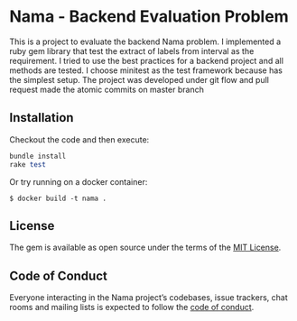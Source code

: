 # Nama - Backend Evaluation Problem

This is a project to evaluate the backend Nama problem.
I implemented a ruby gem library that test the extract of labels from interval as the requirement.
I tried to use the best practices for a backend project and all methods are tested. I choose minitest as the test framework because has the simplest setup.
The project was developed under git flow and pull request made the atomic commits on master branch

## Installation

Checkout the code and then execute:

```ruby
bundle install
rake test
```

Or try running on a docker container:

    $ docker build -t nama .  

## License

The gem is available as open source under the terms of the [MIT License](https://opensource.org/licenses/MIT).

## Code of Conduct

Everyone interacting in the Nama project’s codebases, issue trackers, chat rooms and mailing lists is expected to follow the [code of conduct](https://github.com/[USERNAME]/nama/blob/master/CODE_OF_CONDUCT.md).

